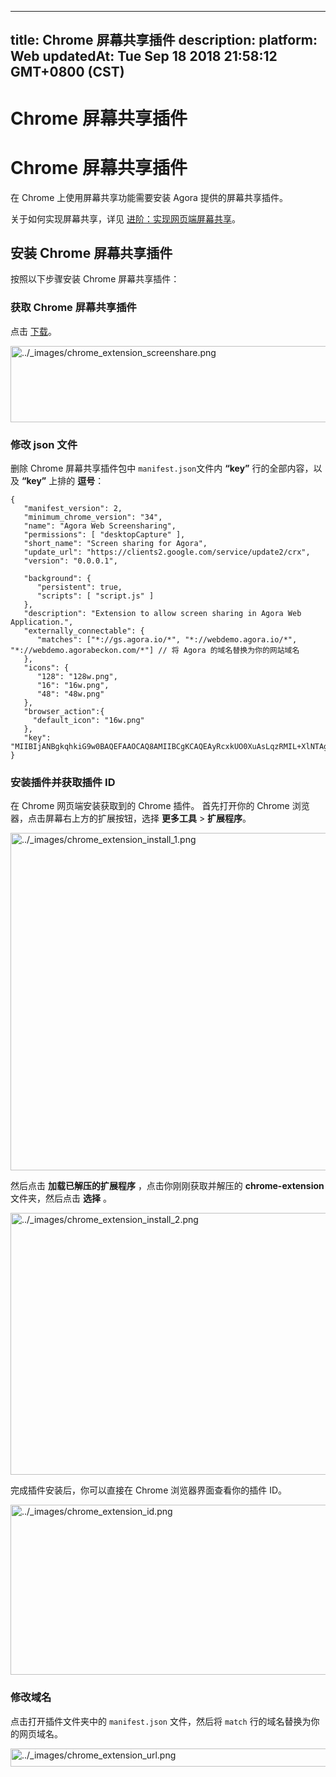 
---
title: Chrome 屏幕共享插件
description: 
platform: Web
updatedAt: Tue Sep 18 2018 21:58:12 GMT+0800 (CST)
---
# Chrome 屏幕共享插件
# Chrome 屏幕共享插件

在 Chrome 上使用屏幕共享功能需要安装 Agora 提供的屏幕共享插件。

关于如何实现屏幕共享，详见 [进阶：实现网页端屏幕共享](../../cn/Quickstart%20Guide/screensharing_web.md)。

## 安装 Chrome 屏幕共享插件

按照以下步骤安装 Chrome 屏幕共享插件：

### 获取 Chrome 屏幕共享插件

点击 [下载](http://download.agora.io/sdk/release/chrome-extension.zip)。

<img alt="../_images/chrome_extension_screenshare.png" src="https://web-cdn.agora.io/docs-files/cn/chrome_extension_screenshare.png" style="width: 702.0px; height: 122.0px;"/>


### 修改 json 文件

删除 Chrome 屏幕共享插件包中 `manifest.json`文件内 **“key”** 行的全部内容，以及 **“key”** 上排的 **逗号**：

```
{
   "manifest_version": 2,
   "minimum_chrome_version": "34",
   "name": "Agora Web Screensharing",
   "permissions": [ "desktopCapture" ],
   "short_name": "Screen sharing for Agora",
   "update_url": "https://clients2.google.com/service/update2/crx",
   "version": "0.0.0.1",

   "background": {
      "persistent": true,
      "scripts": [ "script.js" ]
   },
   "description": "Extension to allow screen sharing in Agora Web Application.",
   "externally_connectable": {
      "matches": ["*://gs.agora.io/*", "*://webdemo.agora.io/*", "*://webdemo.agorabeckon.com/*"] // 将 Agora 的域名替换为你的网站域名
   },
   "icons": {
      "128": "128w.png",
      "16": "16w.png",
      "48": "48w.png"
   },
   "browser_action":{
     "default_icon": "16w.png"
   },
   "key": "MIIBIjANBgkqhkiG9w0BAQEFAAOCAQ8AMIIBCgKCAQEAyRcxkUO0XuAsLqzRMIL+XlNTAgbc4/CtRrC2o7qDHGv6uAjmeS7HiK0hzK4PowsUTi0Y38LLzxju0Zr0IFoz9R5fKQt45rAdViujkuCURI4gFKUn6nOJ1/LjaTXYh02v1qWR17Aih8dc1VkWlBQKcapaH6y0N35i7IHZVWsT+ySXsdS6GDFPZVb1wYhDZRZYbkRYpBVEf11HOX+PkQGO5zhbdjBsp7BPF4L//vRwUxcxmeqgkRgzPAAy99UMsrgh/kbJSzE8XacUET9eYKzT21/ZSkiXEddWWCm2jeRWTrfie6D+c1K4zGFnS47in9timvpkMl5OM7J58wqjK20FiwIDAQAB"
}
```

### 安装插件并获取插件 ID

在 Chrome 网页端安装获取到的 Chrome 插件。 首先打开你的 Chrome 浏览器，点击屏幕右上方的扩展按钮，选择 **更多工具** \> **扩展程序**。

<img alt="../_images/chrome_extension_install_1.png" src="https://web-cdn.agora.io/docs-files/cn/chrome_extension_install_1.png" style="width: 864.0px; height: 540.0px;"/>


然后点击 **加载已解压的扩展程序** ，点击你刚刚获取并解压的 **chrome-extension** 文件夹，然后点击 **选择** 。

<img alt="../_images/chrome_extension_install_2.png" src="https://web-cdn.agora.io/docs-files/cn/chrome_extension_install_2.png" style="width: 736.8px; height: 418.8px;"/>


完成插件安装后，你可以直接在 Chrome 浏览器界面查看你的插件 ID。

<img alt="../_images/chrome_extension_id.png" src="https://web-cdn.agora.io/docs-files/cn/chrome_extension_id.png" style="width: 522.0px; height: 272.4px;"/>


### 修改域名

点击打开插件文件夹中的 `manifest.json` 文件，然后将 `match` 行的域名替换为你的网页域名。

<img alt="../_images/chrome_extension_url.png" src="https://web-cdn.agora.io/docs-files/cn/chrome_extension_url.png" style="width: 792.0px; height: 29.0px;"/>




